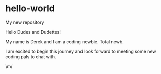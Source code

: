 # hello-world

My new repository

Hello Dudes and Dudettes! 

My name is Derek and I am a coding newbie. Total newb. 

I am excited to begin this journey and look forward to meeting some new coding pals to chat with.

\m/



